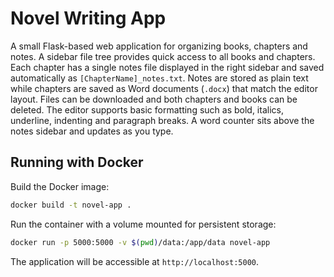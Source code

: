 # Novel Writing App

A small Flask-based web application for organizing books, chapters and notes. A sidebar file tree provides quick access to all books and chapters. Each chapter has a single notes file displayed in the right sidebar and saved automatically as `[ChapterName]_notes.txt`. Notes are stored as plain text while chapters are saved as Word documents (`.docx`) that match the editor layout. Files can be downloaded and both chapters and books can be deleted. The editor supports basic formatting such as bold, italics, underline, indenting and paragraph breaks. A word counter sits above the notes sidebar and updates as you type.

## Running with Docker

Build the Docker image:

```bash
docker build -t novel-app .
```

Run the container with a volume mounted for persistent storage:

```bash
docker run -p 5000:5000 -v $(pwd)/data:/app/data novel-app
```

The application will be accessible at `http://localhost:5000`.
